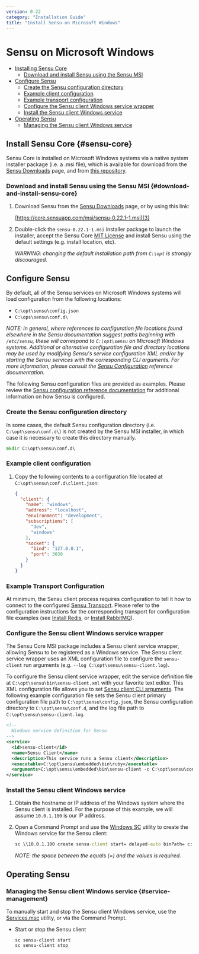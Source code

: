```yaml
---
version: 0.22
category: "Installation Guide"
title: "Install Sensu on Microsoft Windows"
---
```


# Sensu on Microsoft Windows

- [Installing Sensu Core](#sensu-core)
  - [Download and install Sensu using the Sensu MSI](#download-and-install-sensu-core)
- [Configure Sensu](#configure-sensu)
  - [Create the Sensu configuration directory](#create-the-sensu-configuration-directory)
  - [Example client configuration](#example-client-configuration)
  - [Example transport configuration](#example-transport-configuration)
  - [Configure the Sensu client Windows service wrapper](#configure-the-sensu-client-windows-service-wrapper)
  - [Install the Sensu client Windows service](#install-the-sensu-client-windows-service)
- [Operating Sensu](#operating-sensu)
  - [Managing the Sensu client Windows service](#service-management)

## Install Sensu Core {#sensu-core}

Sensu Core is installed on Microsoft Windows systems via a native system
installer package (i.e. a .msi file), which is available for download from the
[Sensu Downloads][1] page, and from [this repository][2].

### Download and install Sensu using the Sensu MSI {#download-and-install-sensu-core}

1. Download Sensu from the [Sensu Downloads][1] page, or by using this link:

   [https://core.sensuapp.com/msi/sensu-0.22.1-1.msi][3]

2. Double-click the `sensu-0.22.1-1.msi` installer package to launch the
   installer, accept the Sensu Core [MIT License][4] and install Sensu using the
   default settings (e.g. install location, etc).

   _WARNING: changing the default installation path from `C:\opt` is strongly
   discouraged._

## Configure Sensu

By default, all of the Sensu services on Microsoft Windows systems will load
configuration from the following locations:

- `C:\opt\sensu\config.json`
- `C:\ops\sensu\conf.d\`

_NOTE: in general, where references to configuration file locations found
elsewhere in the Sensu documentation suggest paths beginning with `/etc/sensu`,
these will correspond to `C:\opt\sensu` on Microsoft Windows systems. Additional
or alternative configuration file and directory locations may be used by
modifying Sensu's service configuration XML and/or by starting the Sensu
services with the corresponding CLI arguments. For more information, please
consult the [Sensu Configuration][5] reference documentation._

The following Sensu configuration files are provided as examples. Please review
the [Sensu configuration reference documentation][5] for additional information
on how Sensu is configured.

### Create the Sensu configuration directory

In some cases, the default Sensu configuration directory (i.e.
`C:\opt\sensu\conf.d\`) is not created by the Sensu MSI installer, in which case
it is necessary to create this directory manually.

~~~ cmd
mkdir C:\opt\sensu\conf.d\
~~~

### Example client configuration

1. Copy the following contents to a configuration file located at
   `C:\opt\sensu\conf.d\client.json`:

   ~~~ json
   {
     "client": {
       "name": "windows",
       "address": "localhost",
       "environment": "development",
       "subscriptions": [
         "dev",
         "windows"
       ],
       "socket": {
         "bind": "127.0.0.1",
         "port": 3030
       }
     }
   }
   ~~~

### Example Transport Configuration

At minimum, the Sensu client process requires configuration to tell it how to
connect to the configured [Sensu Transport][6]. Please refer to the
configuration instructions for the corresponding transport for configuration
file examples (see [Install Redis][7], or [Install RabbitMQ][8]).

### Configure the Sensu client Windows service wrapper

The Sensu Core MSI package includes a Sensu client service wrapper, allowing
Sensu to be registered as a Windows service. The Sensu client service wrapper
uses an XML configuration file to configure the `sensu-client` run arguments
(e.g. `--log C:\opt\sensu\sensu-client.log`).

To configure the Sensu client service wrapper, edit the service definition file
at `C:\opt\sensu\bin\sensu-client.xml` with your favorite text editor. This XML
configuration file allows you to set [Sensu client CLI arguments][9]. The
following example configuration file sets the Sensu client primary configuration
file path to `C:\opt\sensu\config.json`, the Sensu configuration directory to
`C:\opt\sensu\conf.d`, and the log file path to `C:\opt\sensu\sensu-client.log`.

~~~ xml
<!--
  Windows service definition for Sensu
-->
<service>
  <id>sensu-client</id>
  <name>Sensu Client</name>
  <description>This service runs a Sensu client</description>
  <executable>C:\opt\sensu\embedded\bin\ruby</executable>
  <arguments>C:\opt\sensu\embedded\bin\sensu-client -c C:\opt\sensu\config.json -d C:\opt\sensu\conf.d -l C:\opt\sensu\sensu-client.log</arguments>
</service>
~~~

### Install the Sensu client Windows service

1. Obtain the hostname or IP address of the Windows system where the Sensu
   client is installed. For the purpose of this example, we will assume
   `10.0.1.100` is our IP address.

2. Open a Command Prompt and use the [Windows SC][10] utility to create the
   Windows service for the Sensu client:

   ~~~ cmd
   sc \\10.0.1.100 create sensu-client start= delayed-auto binPath= c:\opt\sensu\bin\sensu-client.exe DisplayName= "Sensu Client"
   ~~~

   _NOTE: the space between the equals (=) and the values is required._

## Operating Sensu

### Managing the Sensu client Windows service {#service-management}

To manually start and stop the Sensu client Windows service, use the
[Services.msc][11] utility, or via the Command Prompt.

- Start or stop the Sensu client

  ~~~ shell
  sc sensu-client start
  sc sensu-client stop
  ~~~


[1]:  https://sensuapp.org/download
[2]:  https://core.sensuapp.com/msi/
[3]:  https://core.sensuapp.com/msi/sensu-0.22.1-1.msi
[4]:  https://sensuapp.org/mit-license
[5]:  configuration
[6]:  transport
[7]:  install-redis
[8]:  install-rabbitmq
[9]:  configuration#sensu-service-cli-arguments
[10]: https://technet.microsoft.com/en-us/library/bb490995.aspx
[11]: https://technet.microsoft.com/en-us/library/cc755249.aspx
